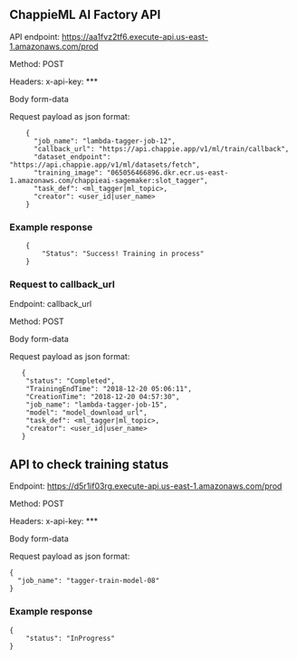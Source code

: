 ## ChappieML AI Factory API

API endpoint: https://aa1fvz2tf6.execute-api.us-east-1.amazonaws.com/prod

Method: POST

Headers: x-api-key: ***

Body form-data

Request payload as json format:

        {
          "job_name": "lambda-tagger-job-12",
          "callback_url": "https://api.chappie.app/v1/ml/train/callback",
          "dataset_endpoint": "https://api.chappie.app/v1/ml/datasets/fetch",
          "training_image": "065056466896.dkr.ecr.us-east-1.amazonaws.com/chappieai-sagemaker:slot_tagger",
          "task_def": <ml_tagger|ml_topic>,
          "creator": <user_id|user_name>
        }
        
### Example response

        {
            "Status": "Success! Training in process"
        }
        
 ### Request to callback_url
 
 Endpoint: callback_url
 
 Method: POST
 
 Body form-data
 
 Request payload as json format:
 
       {
        "status": "Completed",
        "TrainingEndTime": "2018-12-20 05:06:11", 
        "CreationTime": "2018-12-20 04:57:30", 
        "job_name": "lambda-tagger-job-15",
        "model": "model_download_url",
        "task_def": <ml_tagger|ml_topic>,
        "creator": <user_id|user_name>
       }


## API to check training status

Endpoint: https://d5r1if03rg.execute-api.us-east-1.amazonaws.com/prod

Method: POST

Headers: x-api-key: ***

Body form-data

Request payload as json format:
```
{
  "job_name": "tagger-train-model-08"
}
```

### Example response
```
{
    "status": "InProgress"
}
```

